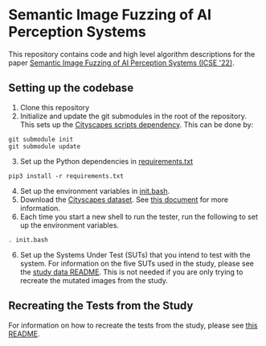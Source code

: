 # Semantic Image Fuzzing of AI Perception Systems
This repository contains code and high level algorithm descriptions for the paper 
[Semantic Image Fuzzing of AI Perception Systems (ICSE '22)](Semantic%20Image%20Fuzzing%20of%20AI%20Perception%20Systems.pdf).


## Setting up the codebase
1. Clone this repository
2. Initialize and update the git submodules in the root of the repository. This sets up the [Cityscapes scripts dependency](https://github.com/less-lab-uva/cityscapesScripts). This can be done by:
```
git submodule init
git submodule update
```
3. Set up the Python dependencies in [requirements.txt](requirements.txt)
```
pip3 install -r requirements.txt
```
4. Set up the environment variables in [init.bash](init.bash).
5. Download the [Cityscapes dataset](https://www.cityscapes-dataset.com/). See [this document](CityscapesSetup.md) for more information.
6. Each time you start a new shell to run the tester, run the following to set up the environment variables.
```
. init.bash
```
6. Set up the Systems Under Test (SUTs) that you intend to test with the system. For information on the five SUTs used in the study, please see the [study data README](study_data/README.md). This is not needed if you are only trying to recreate the mutated images from the study.

## Recreating the Tests from the Study
For information on how to recreate the tests from the study, please see [this README](study_data/README.md).